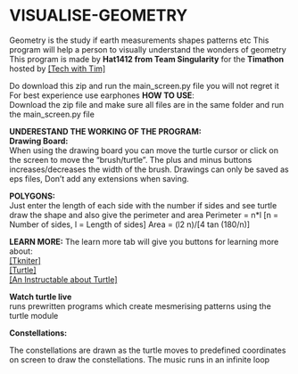 # VISUALISE-GEOMETRY

Geometry is the study if earth measurements shapes patterns etc This program will help a person to visually understand the wonders of geometry 
This program is made by **Hat1412 from Team Singularity** for the **Timathon** hosted by <a href = https://www.youtube.com/channel/UC4JX40jDee_tINbkjycV4Sg> [Tech with Tim]</a>

Do download this zip and run the main_screen.py file you will not regret it For best experience use earphones
**HOW TO USE**: <br>
Download the zip file and make sure all files are in the same folder and run the main_screen.py file

**UNDERESTAND THE WORKING OF THE PROGRAM: <br>
Drawing Board:** <br>
When using the drawing board you can move the turtle cursor or click on the screen to move the “brush/turtle”.
The plus and minus buttons increases/decreases the width of the brush.
Drawings can only be saved as eps files, Don’t add any extensions when saving.

**POLYGONS:** <br>
Just enter the length of each side with the number if sides and see turtle draw the shape and also give the perimeter and area 
Perimeter = n*l [n = Number of sides, l = Length of sides]
Area = (l2 n)/[4 tan (180/n)]

**LEARN MORE:**
The learn more tab will give you buttons for learning more about: <br>
 <a href = https://www.youtube.com/channel/UCFB0dxMudkws1q8w5NJEAmw> [Tkniter] </a> <br>
 <a href = https://www.techwithtim.net/tutorials/python-module-walk-throughs/ > [Turtle] </a> <br>
 <a href = https://www.instructables.com/ART-WITH-PYTHON/> [An Instructable about Turtle] </a> <br>
 
**Watch turtle live** <br> runs prewritten programs which create mesmerising patterns using the turtle module<br>

**Constellations:** <br>
<p>The constellations are drawn as the turtle moves to predefined coordinates on screen to draw the constellations.
The music runs in an infinite loop</p>
